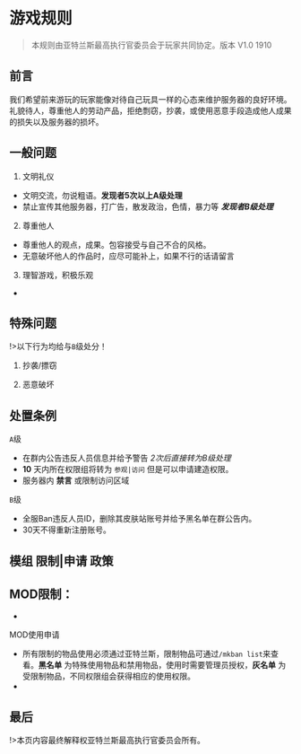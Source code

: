 # 游戏规则

>本规则由亚特兰斯最高执行官委员会于玩家共同协定。版本 V1.0 1910

## 前言

我们希望前来游玩的玩家能像对待自己玩具一样的心态来维护服务器的良好环境。礼貌待人，尊重他人的劳动产品，拒绝剽窃，抄袭，或使用恶意手段造成他人成果的损失以及服务器的损坏。

## 一般问题

1. 文明礼仪

  * 文明交流，勿说粗语。**发现者5次以上A级处理**
  * 禁止宣传其他服务器，打广告，散发政治，色情，暴力等 ***发现者B级处理***

2. 尊重他人

  * 尊重他人的观点，成果。包容接受与自己不合的风格。
  * 无意破坏他人的作品时，应尽可能补上，如果不行的话请留言

3. 理智游戏，积极乐观

  *

## 特殊问题

!>以下行为均给与`B`级处分！

1. 抄袭/摽窃

2. 恶意破坏


## 处置条例

`A`级
- 在群内公告违反人员信息并给予警告 *2次后直接转为B级处理*
- **10** 天内所在权限组将转为 `参观|访问` 但是可以申请建造权限。
- 服务器内 **禁言** 或限制访问区域

`B`级
- 全服Ban违反人员ID，删除其皮肤站账号并给予黑名单在群公告内。
- 30天不得重新注册账号。

## 模组 限制|申请 政策

MOD限制：
-
-

MOD使用申请
- 所有限制的物品使用必须通过亚特兰斯，限制物品可通过`/mkban list`来查看。**黑名单** 为特殊使用物品和禁用物品，使用时需要管理员授权，**灰名单** 为受限制物品，不同权限组会获得相应的使用权限。
-

## 最后

!>本页内容最终解释权亚特兰斯最高执行官委员会所有。
